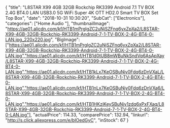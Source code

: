 {
	"title": "L8STAR X99 4GB 32GB Rockchip RK3399 Android 7.1 TV BOX 2.4G BT4.0 LAN USB3.0 5G WiFi Super 4K OTT HD2.0 Smart TV BOX Set Top Box",
	"date": "2018-10-31 10:30:20",
	"SubCat": ["Electronics"],
	"categories": ["Home Audio "],
	"thumbnailImage": "https://ae01.alicdn.com/kf/HTB1mPrglgZC2uNjSZFnq6yxZpXa2/L8STAR-X99-4GB-32GB-Rockchip-RK3399-Android-7-1-TV-BOX-2-4G-BT4-0-LAN.jpg_220x220.jpg",
	"BigImage": ["https://ae01.alicdn.com/kf/HTB1mPrglgZC2uNjSZFnq6yxZpXa2/L8STAR-X99-4GB-32GB-Rockchip-RK3399-Android-7-1-TV-BOX-2-4G-BT4-0-LAN.jpg","https://ae01.alicdn.com/kf/HTB1d0tUB8mWBuNkSndVq6AsApXay/L8STAR-X99-4GB-32GB-Rockchip-RK3399-Android-7-1-TV-BOX-2-4G-BT4-0-LAN.jpg","https://ae01.alicdn.com/kf/HTB1kLx7KeOSBuNjy0Fdq6zDnVXaL/L8STAR-X99-4GB-32GB-Rockchip-RK3399-Android-7-1-TV-BOX-2-4G-BT4-0-LAN.jpg","https://ae01.alicdn.com/kf/HTB1nLx7KeOSBuNjy0Fdq6zDnVXa6/L8STAR-X99-4GB-32GB-Rockchip-RK3399-Android-7-1-TV-BOX-2-4G-BT4-0-LAN.jpg","https://ae01.alicdn.com/kf/HTB1HKziKeySBuNjy1zdq6xPxFXaq/L8STAR-X99-4GB-32GB-Rockchip-RK3399-Android-7-1-TV-BOX-2-4G-BT4-0-LAN.jpg"],
	"actualPrice": 114.33,
	"comparePrice": 132.94,
	"linkurl": "http://s.click.aliexpress.com/e/bIOedGyC",
	"inStock": 67
}
